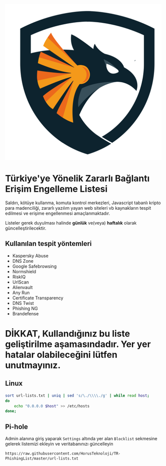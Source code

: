 ![horus-shield](docs/img/security.svg)

# Türkiye'ye Yönelik Zararlı Bağlantı Erişim Engelleme Listesi

Saldırı, kötüye kullanma, komuta kontrol merkezleri, Javascript tabanlı kripto para madenciliği, zararlı yazılım yayan web siteleri vb kaynakların tespit edilmesi ve erişime engellenmesi amaçlanmaktadır.

Listeler gerek duyulması halinde **günlük** ve(veya) **haftalık** olarak güncelleştirilecektir.

## Kullanılan tespit yöntemleri

- Kaspersky Abuse
- DNS Zone
- Google Safebrowsing
- Normshield
- RiskIQ
- UrlScan
- Alienvault
- Any Run
- Certificate Transparency
- DNS Twist
- Phishing NG
- Brandefense


# DİKKAT, Kullandığınız bu liste geliştirilme aşamasındadır. Yer yer hatalar olabileceğini lütfen unutmayınız.

## Linux

```bash
sort url-lists.txt | uniq | sed 's/\./\\\\./g' | while read host; 
do 
    echo "0.0.0.0 $host" >> /etc/hosts
done;
```

## Pi-hole

Admin alanına giriş yaparak `Settings` altında yer alan `Blocklist` sekmesine gelerek listemizi ekleyin ve veritabanınızı güncelleyin

```
https://raw.githubusercontent.com/HorusTeknoloji/TR-PhishingList/master/url-lists.txt
```
